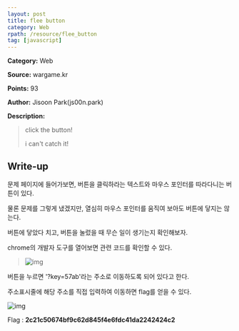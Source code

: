 ```yaml
---
layout: post
title: flee button
category: Web
rpath: /resource/flee_button
tag: [javascript] 
---
```


**Category:** Web

**Source:** wargame.kr

**Points:** 93

**Author:** Jisoon Park(js00n.park)

**Description:** 

> click the button!
>
> i can't catch it!

## Write-up

문제 페이지에 들어가보면, 버튼을 클릭하라는 텍스트와 마우스 포인터를 따라다니는 버튼이 있다.

물론 문제를 그렇게 냈겠지만, 열심히 마우스 포인터를 움직여 보아도 버튼에 닿지는 않는다.

버튼에 닿았다 치고, 버튼을 눌렀을 때 무슨 일이 생기는지 확인해보자.

chrome의 개발자 도구를 열어보면 관련 코드를 확인할 수 있다.

>![img]({{page.rpath|prepend:site.baseurl}}/src.png)

버튼을 누르면 '?key=57ab'라는 주소로 이동하도록 되어 있다고 한다.

주소표시줄에 해당 주소를 직접 입력하여 이동하면 flag를 얻을 수 있다.

![img]({{page.rpath|prepend:site.baseurl}}/flag.png)

Flag : **2c21c50674bf9c62d845f4e6fdc41da2242424c2**
